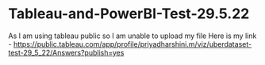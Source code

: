 # Tableau-and-PowerBI-Test-29.5.22
As I am using tableau public so I am unable to upload my file
Here is my link - https://public.tableau.com/app/profile/priyadharshini.m/viz/uberdataset-test-29_5_22/Answers?publish=yes
